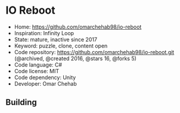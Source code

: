 # IO Reboot

- Home: https://github.com/omarchehab98/io-reboot
- Inspiration: Infinity Loop
- State: mature, inactive since 2017
- Keyword: puzzle, clone, content open
- Code repository: https://github.com/omarchehab98/io-reboot.git (@archived, @created 2016, @stars 16, @forks 5)
- Code language: C#
- Code license: MIT
- Code dependency: Unity
- Developer: Omar Chehab

## Building
